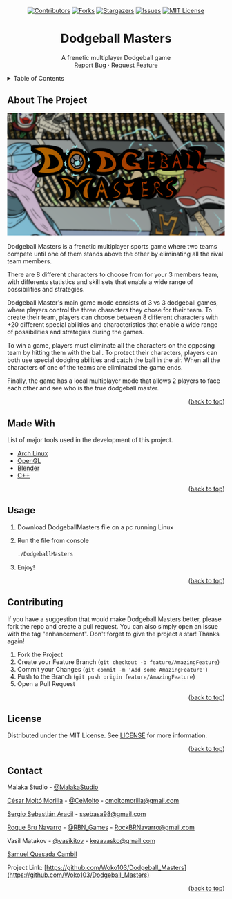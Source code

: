 <div id="top"></div>

<!-- PROJECT SHIELDS -->
<div align="center">

[![Contributors][contributors-shield]][contributors-url]
[![Forks][forks-shield]][forks-url]
[![Stargazers][stars-shield]][stars-url]
[![Issues][issues-shield]][issues-url]
[![MIT License][license-shield]][license-url]

</div>


<!-- PROJECT LOGO -->
<div align="center">

  <h1 align="center">Dodgeball Masters</h1>

  <p align="center">
    A frenetic multiplayer Dodgeball game
    <br />
    <a href="https://github.com/Woko103/Dodgeball_Masters/issues">Report Bug</a>
    ·
    <a href="https://github.com/Woko103/Dodgeball_Masters/issues">Request Feature</a>
  </p>
</div>


<!-- TABLE OF CONTENTS -->
<details>
  <summary>Table of Contents</summary>
  <ol>
    <li><a href="#about-the-project">About The Project</a></li>
    <li><a href="#made-with">Made With</a></li>
    <li><a href="#usage">Usage</a></li>
    <li><a href="#contributing">Contributing</a></li>
    <li><a href="#license">License</a></li>
    <li><a href="#contact">Contact</a></li>
  </ol>
</details>


<!-- ABOUT THE PROJECT -->
## About The Project

[![Product Name Screen Shot][product-cover]](https://github.com/Woko103/Dodgeball_Masters)

Dodgeball Masters is a frenetic multiplayer sports game where two teams compete until one 
of them stands above the other by eliminating all the rival team members.

There are 8 different characters to choose from for your 3 members team, with differents 
statistics and skill sets that enable a wide range of possibilities and strategies.

Dodgeball Master's main game mode consists of 3 vs 3 dodgeball games, where players control the three 
characters they chose for their team. To create their team, players can choose between 8 different 
characters with +20 different special abilities and characteristics that enable a wide range of possibilities 
and strategies during the games.

To win a game, players must eliminate all the characters on the opposing team by hitting them with the ball. 
To protect their characters, players can both use special dodging abilities and catch the ball in the air. 
When all the characters of one of the teams are eliminated the game ends.

Finally, the game has a local multiplayer mode that allows 2 players to face each other and 
see who is the true dodgeball master.

<p align="right">(<a href="#top">back to top</a>)</p>

<!-- MADE WITH -->
## Made With

List of major tools used in the development of this project.

* [Arch Linux](https://archlinux.org)
* [OpenGL](https://www.opengl.org)
* [Blender](https://www.blender.org)
* [C++](https://www.cplusplus.com)

<p align="right">(<a href="#top">back to top</a>)</p>


<!-- USAGE -->
## Usage

1. Download DodgeballMasters file on a pc running Linux

2. Run the file from console
   ```sh
   ./DodgeballMasters
   ```
3. Enjoy!

<p align="right">(<a href="#top">back to top</a>)</p>


<!-- CONTRIBUTING -->
## Contributing

If you have a suggestion that would make Dodgeball Masters better, please fork the repo and create a pull request. You can also simply open an issue with the tag "enhancement". Don't forget to give the project a star! Thanks again!

1. Fork the Project
2. Create your Feature Branch (`git checkout -b feature/AmazingFeature`)
3. Commit your Changes (`git commit -m 'Add some AmazingFeature'`)
4. Push to the Branch (`git push origin feature/AmazingFeature`)
5. Open a Pull Request

<p align="right">(<a href="#top">back to top</a>)</p>


<!-- LICENSE -->
## License

Distributed under the MIT License. See [LICENSE](https://github.com/Woko103/Dodgeball_Masters/blob/main/LICENSE.txt) for more information.

<p align="right">(<a href="#top">back to top</a>)</p>


<!-- CONTACT -->
## Contact

Malaka Studio - [@MalakaStudio](https://twitter.com/malakastudio)

[César Moltó Morilla](https://www.linkedin.com/in/cesar-molto-morilla) - [@CeMolto](https://twitter.com/CeMolto) - cmoltomorilla@gmail.com

[Sergio Sebastián Aracil](https://www.linkedin.com/in/sergio-sebastian-aracil) - ssebasa98@gmail.com

[Roque Bru Navarro](https://www.linkedin.com/in/roquebrunavarro) - [@RBN_Games](https://twitter.com/RBN_Games) - RockBRNavarro@gmail.com

Vasil Matakov - [@vasikitov](https://twitter.com/vasikitov) - kezavasko@gmail.com

[Samuel Quesada Cambil](https://www.linkedin.com/in/samuel-quesada-cambil-9b5304222/)

Project Link: [https://github.com/Woko103/Dodgeball_Masters](https://github.com/Woko103/Dodgeball_Masters)

<p align="right">(<a href="#top">back to top</a>)</p>


<!-- MARKDOWN LINKS & IMAGES -->
<!-- https://www.markdownguide.org/basic-syntax/#reference-style-links -->
[contributors-shield]: https://img.shields.io/github/contributors/Woko103/Dodgeball_Masters.svg?style=for-the-badge
[contributors-url]: https://github.com/Woko103/Dodgeball_Masters/graphs/contributors
[forks-shield]: https://img.shields.io/github/forks/Woko103/Dodgeball_Masters.svg?style=for-the-badge
[forks-url]: https://github.com/Woko103/Dodgeball_Masters/network/members
[stars-shield]: https://img.shields.io/github/stars/Woko103/Dodgeball_Masters.svg?style=for-the-badge
[stars-url]: https://github.com/Woko103/Dodgeball_Masters/stargazers
[issues-shield]: https://img.shields.io/github/issues/Woko103/Dodgeball_Masters.svg?style=for-the-badge
[issues-url]: https://github.com/Woko103/Dodgeball_Masters/issues
[license-shield]: https://img.shields.io/github/license/Woko103/Dodgeball_Masters.svg?style=for-the-badge
[license-url]: https://github.com/Woko103/Dodgeball_Masters/blob/main/LICENSE.txt
[product-cover]: images/cover.png
